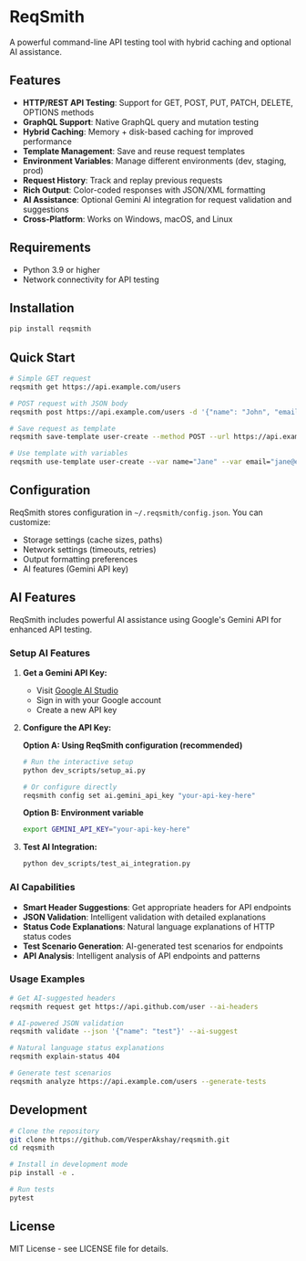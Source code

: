 # ReqSmith

A powerful command-line API testing tool with hybrid caching and optional AI assistance.

## Features

- **HTTP/REST API Testing**: Support for GET, POST, PUT, PATCH, DELETE, OPTIONS methods
- **GraphQL Support**: Native GraphQL query and mutation testing
- **Hybrid Caching**: Memory + disk-based caching for improved performance
- **Template Management**: Save and reuse request templates
- **Environment Variables**: Manage different environments (dev, staging, prod)
- **Request History**: Track and replay previous requests
- **Rich Output**: Color-coded responses with JSON/XML formatting
- **AI Assistance**: Optional Gemini AI integration for request validation and suggestions
- **Cross-Platform**: Works on Windows, macOS, and Linux

## Requirements

- Python 3.9 or higher
- Network connectivity for API testing

## Installation

```bash
pip install reqsmith
```

## Quick Start

```bash
# Simple GET request
reqsmith get https://api.example.com/users

# POST request with JSON body
reqsmith post https://api.example.com/users -d '{"name": "John", "email": "john@example.com"}'

# Save request as template
reqsmith save-template user-create --method POST --url https://api.example.com/users -d '{"name": "{{name}}", "email": "{{email}}"}'

# Use template with variables
reqsmith use-template user-create --var name="Jane" --var email="jane@example.com"
```

## Configuration

ReqSmith stores configuration in `~/.reqsmith/config.json`. You can customize:

- Storage settings (cache sizes, paths)
- Network settings (timeouts, retries)
- Output formatting preferences
- AI features (Gemini API key)

## AI Features

ReqSmith includes powerful AI assistance using Google's Gemini API for enhanced API testing.

### Setup AI Features

1. **Get a Gemini API Key:**
   - Visit [Google AI Studio](https://makersuite.google.com/app/apikey)
   - Sign in with your Google account
   - Create a new API key

2. **Configure the API Key:**

   **Option A: Using ReqSmith configuration (recommended)**
   ```bash
   # Run the interactive setup
   python dev_scripts/setup_ai.py
   
   # Or configure directly
   reqsmith config set ai.gemini_api_key "your-api-key-here"
   ```

   **Option B: Environment variable**
   ```bash
   export GEMINI_API_KEY="your-api-key-here"
   ```

3. **Test AI Integration:**
   ```bash
   python dev_scripts/test_ai_integration.py
   ```

### AI Capabilities

- **Smart Header Suggestions**: Get appropriate headers for API endpoints
- **JSON Validation**: Intelligent validation with detailed explanations
- **Status Code Explanations**: Natural language explanations of HTTP status codes
- **Test Scenario Generation**: AI-generated test scenarios for endpoints
- **API Analysis**: Intelligent analysis of API endpoints and patterns

### Usage Examples

```bash
# Get AI-suggested headers
reqsmith request get https://api.github.com/user --ai-headers

# AI-powered JSON validation
reqsmith validate --json '{"name": "test"}' --ai-suggest

# Natural language status explanations
reqsmith explain-status 404

# Generate test scenarios
reqsmith analyze https://api.example.com/users --generate-tests
```

## Development

```bash
# Clone the repository
git clone https://github.com/VesperAkshay/reqsmith.git
cd reqsmith

# Install in development mode
pip install -e .

# Run tests
pytest
```

## License

MIT License - see LICENSE file for details.